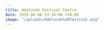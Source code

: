 ```yaml
---
title: Adelaide Festival Centre
date: 2018-06-08 13:34:00 +10:00
image: "/uploads/Adelaide%20festival.png"
---
```


